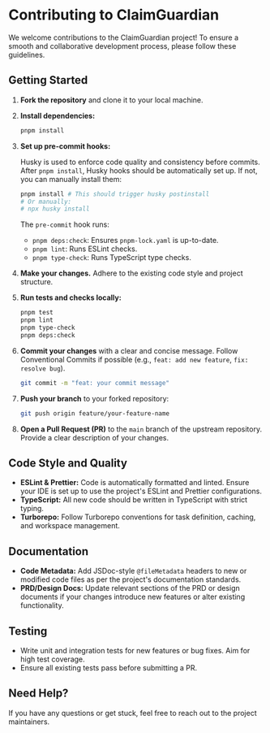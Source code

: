 # Contributing to ClaimGuardian

We welcome contributions to the ClaimGuardian project! To ensure a smooth and collaborative development process, please follow these guidelines.

## Getting Started

1.  **Fork the repository** and clone it to your local machine.
2.  **Install dependencies:**

    ```bash
    pnpm install
    ```

3.  **Set up pre-commit hooks:**

    Husky is used to enforce code quality and consistency before commits. After `pnpm install`, Husky hooks should be automatically set up. If not, you can manually install them:

    ```bash
    pnpm install # This should trigger husky postinstall
    # Or manually:
    # npx husky install
    ```

    The `pre-commit` hook runs:
    *   `pnpm deps:check`: Ensures `pnpm-lock.yaml` is up-to-date.
    *   `pnpm lint`: Runs ESLint checks.
    *   `pnpm type-check`: Runs TypeScript type checks.

4.  **Make your changes.** Adhere to the existing code style and project structure.

5.  **Run tests and checks locally:**

    ```bash
    pnpm test
    pnpm lint
    pnpm type-check
    pnpm deps:check
    ```

6.  **Commit your changes** with a clear and concise message. Follow Conventional Commits if possible (e.g., `feat: add new feature`, `fix: resolve bug`).

    ```bash
    git commit -m "feat: your commit message"
    ```

7.  **Push your branch** to your forked repository:

    ```bash
    git push origin feature/your-feature-name
    ```

8.  **Open a Pull Request (PR)** to the `main` branch of the upstream repository. Provide a clear description of your changes.

## Code Style and Quality

*   **ESLint & Prettier:** Code is automatically formatted and linted. Ensure your IDE is set up to use the project's ESLint and Prettier configurations.
*   **TypeScript:** All new code should be written in TypeScript with strict typing.
*   **Turborepo:** Follow Turborepo conventions for task definition, caching, and workspace management.

## Documentation

*   **Code Metadata:** Add JSDoc-style `@fileMetadata` headers to new or modified code files as per the project's documentation standards.
*   **PRD/Design Docs:** Update relevant sections of the PRD or design documents if your changes introduce new features or alter existing functionality.

## Testing

*   Write unit and integration tests for new features or bug fixes. Aim for high test coverage.
*   Ensure all existing tests pass before submitting a PR.

## Need Help?

If you have any questions or get stuck, feel free to reach out to the project maintainers.
